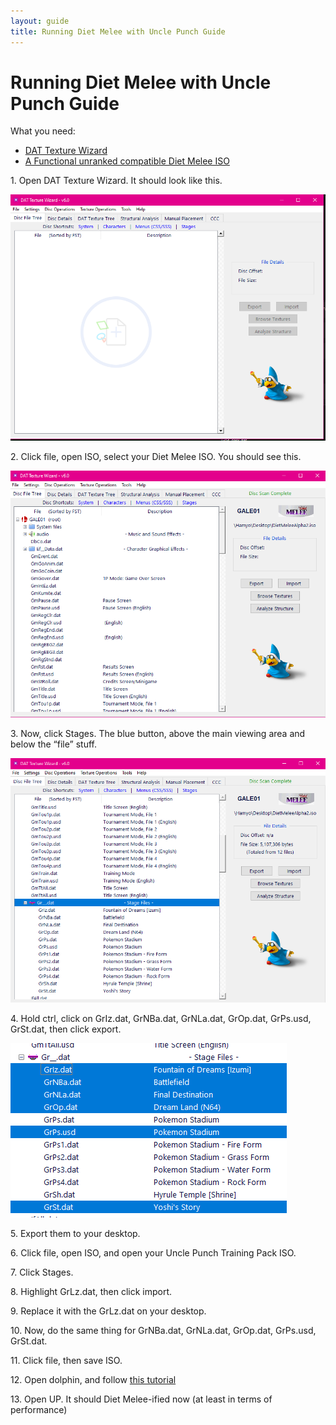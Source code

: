 ```yaml
---
layout: guide
title: Running Diet Melee with Uncle Punch Guide
---
```


# Running Diet Melee with Uncle Punch Guide

What you need:

- [DAT Texture Wizard](https://smashboards.com/threads/dat-texture-wizard-current-version-6-1-1.373777/)
- [A Functional unranked compatible Diet Melee ISO](https://diet.melee.tv/download/)

1\. Open DAT Texture Wizard. It should look like this.

![image](\images\guides\dat-1.png)

2\. Click file, open ISO, select your Diet Melee ISO. You should see this.

![image](\images\guides\dat-2.png)

3\. Now, click Stages. The blue button, above the main viewing area and below the “file” stuff.

![image](\images\guides\dat-3.png)

4\. Hold ctrl, click on GrIz.dat, GrNBa.dat, GrNLa.dat, GrOp.dat, GrPs.usd, GrSt.dat, then click export.

![image](\images\guides\dat-4.png)

5\. Export them to your desktop.

6\. Click file, open ISO, and open your Uncle Punch Training Pack ISO.

7\. Click Stages.

8\. Highlight GrLz.dat, then click import.

9\. Replace it with the GrLz.dat on your desktop.

10\. Now, do the same thing for GrNBa.dat, GrNLa.dat, GrOp.dat, GrPs.usd, GrSt.dat.

11\. Click file, then save ISO.

12\. Open dolphin, and follow [this tutorial](https://docs.google.com/document/d/1EasOZ7hNq2I6AU3Cf1NHAA4YTlAGohAjyD6RArFBPlE/edit?usp=drivesdk)

13\. Open UP. It should Diet Melee-ified now (at least in terms of performance)
